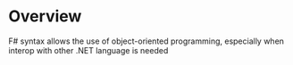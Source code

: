 # Overview

F# syntax allows the use of object-oriented programming, especially when interop
with other .NET language is needed
